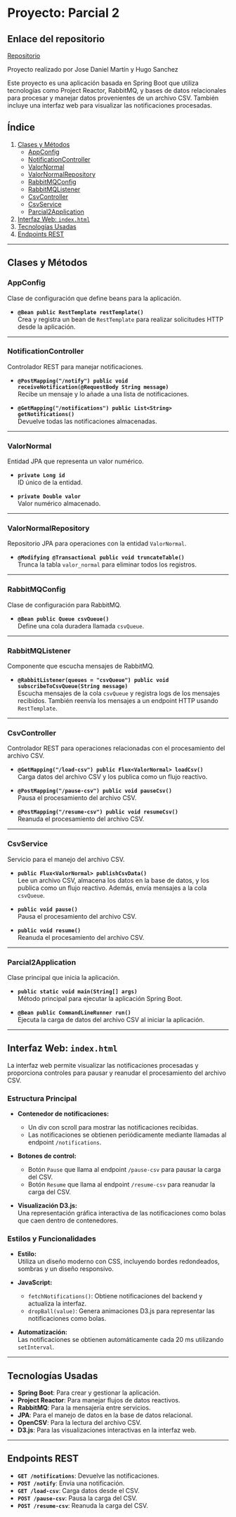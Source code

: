 # Proyecto: Parcial 2

## Enlace del repositorio 

[Repositorio](https://github.com/jmartter/Parcial_2.git)

Proyecto realizado por Jose Daniel Martín y Hugo Sanchez

Este proyecto es una aplicación basada en Spring Boot que utiliza tecnologías como Project Reactor, RabbitMQ, y bases de datos relacionales para procesar y manejar datos provenientes de un archivo CSV. También incluye una interfaz web para visualizar las notificaciones procesadas.

## Índice
1. [Clases y Métodos](#clases-y-métodos)
    - [AppConfig](#appconfig)
    - [NotificationController](#notificationcontroller)
    - [ValorNormal](#valornormal)
    - [ValorNormalRepository](#valornormalrepository)
    - [RabbitMQConfig](#rabbitmqconfig)
    - [RabbitMQListener](#rabbitmqlistener)
    - [CsvController](#csvcontroller)
    - [CsvService](#csvservice)
    - [Parcial2Application](#parcial2application)
2. [Interfaz Web: `index.html`](#interfaz-web-indexhtml)
3. [Tecnologías Usadas](#tecnologías-usadas)
4. [Endpoints REST](#endpoints-rest)

---

## Clases y Métodos

### AppConfig
Clase de configuración que define beans para la aplicación.
- **`@Bean public RestTemplate restTemplate()`**  
  Crea y registra un bean de `RestTemplate` para realizar solicitudes HTTP desde la aplicación.

---

### NotificationController
Controlador REST para manejar notificaciones.
- **`@PostMapping("/notify") public void receiveNotification(@RequestBody String message)`**  
  Recibe un mensaje y lo añade a una lista de notificaciones.

- **`@GetMapping("/notifications") public List<String> getNotifications()`**  
  Devuelve todas las notificaciones almacenadas.

---

### ValorNormal
Entidad JPA que representa un valor numérico.
- **`private Long id`**  
  ID único de la entidad.

- **`private Double valor`**  
  Valor numérico almacenado.

---

### ValorNormalRepository
Repositorio JPA para operaciones con la entidad `ValorNormal`.
- **`@Modifying @Transactional public void truncateTable()`**  
  Trunca la tabla `valor_normal` para eliminar todos los registros.

---

### RabbitMQConfig
Clase de configuración para RabbitMQ.
- **`@Bean public Queue csvQueue()`**  
  Define una cola duradera llamada `csvQueue`.

---

### RabbitMQListener
Componente que escucha mensajes de RabbitMQ.
- **`@RabbitListener(queues = "csvQueue") public void subscribeToCsvQueue(String message)`**  
  Escucha mensajes de la cola `csvQueue` y registra logs de los mensajes recibidos. También reenvía los mensajes a un endpoint HTTP usando `RestTemplate`.

---

### CsvController
Controlador REST para operaciones relacionadas con el procesamiento del archivo CSV.
- **`@GetMapping("/load-csv") public Flux<ValorNormal> loadCsv()`**  
  Carga datos del archivo CSV y los publica como un flujo reactivo.

- **`@PostMapping("/pause-csv") public void pauseCsv()`**  
  Pausa el procesamiento del archivo CSV.

- **`@PostMapping("/resume-csv") public void resumeCsv()`**  
  Reanuda el procesamiento del archivo CSV.

---

### CsvService
Servicio para el manejo del archivo CSV.
- **`public Flux<ValorNormal> publishCsvData()`**  
  Lee un archivo CSV, almacena los datos en la base de datos, y los publica como un flujo reactivo. Además, envía mensajes a la cola `csvQueue`.

- **`public void pause()`**  
  Pausa el procesamiento del archivo CSV.

- **`public void resume()`**  
  Reanuda el procesamiento del archivo CSV.

---

### Parcial2Application
Clase principal que inicia la aplicación.
- **`public static void main(String[] args)`**  
  Método principal para ejecutar la aplicación Spring Boot.

- **`@Bean public CommandLineRunner run()`**  
  Ejecuta la carga de datos del archivo CSV al iniciar la aplicación.

---

## Interfaz Web: `index.html`

La interfaz web permite visualizar las notificaciones procesadas y proporciona controles para pausar y reanudar el procesamiento del archivo CSV.

### Estructura Principal
- **Contenedor de notificaciones:**  
  - Un div con scroll para mostrar las notificaciones recibidas.
  - Las notificaciones se obtienen periódicamente mediante llamadas al endpoint `/notifications`.

- **Botones de control:**  
  - Botón `Pause` que llama al endpoint `/pause-csv` para pausar la carga del CSV.
  - Botón `Resume` que llama al endpoint `/resume-csv` para reanudar la carga del CSV.

- **Visualización D3.js:**  
  Una representación gráfica interactiva de las notificaciones como bolas que caen dentro de contenedores.

### Estilos y Funcionalidades
- **Estilo:**  
  Utiliza un diseño moderno con CSS, incluyendo bordes redondeados, sombras y un diseño responsivo.
  
- **JavaScript:**  
  - `fetchNotifications()`: Obtiene notificaciones del backend y actualiza la interfaz.
  - `dropBall(value)`: Genera animaciones D3.js para representar las notificaciones como bolas.

- **Automatización:**  
  Las notificaciones se obtienen automáticamente cada 20 ms utilizando `setInterval`.

---

## Tecnologías Usadas
- **Spring Boot**: Para crear y gestionar la aplicación.
- **Project Reactor**: Para manejar flujos de datos reactivos.
- **RabbitMQ**: Para la mensajería entre servicios.
- **JPA**: Para el manejo de datos en la base de datos relacional.
- **OpenCSV**: Para la lectura del archivo CSV.
- **D3.js**: Para las visualizaciones interactivas en la interfaz web.

---


## Endpoints REST
- **`GET /notifications`**: Devuelve las notificaciones.
- **`POST /notify`**: Envía una notificación.
- **`GET /load-csv`**: Carga datos desde el CSV.
- **`POST /pause-csv`**: Pausa la carga del CSV.
- **`POST /resume-csv`**: Reanuda la carga del CSV.
